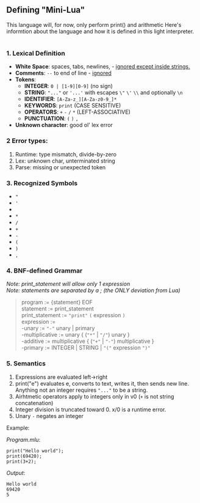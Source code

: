 ## Defining "Mini-Lua"
This language will, for now, only perform print() and arithmetic Here's informtion about the language and how it is defined in this light interpreter.

#

### 1. Lexical Definition
* **White Space**: spaces, tabs, newlines, - <ins>ignored except inside strings.
* **Comments**: `--` to end of line - <ins>ignored
* **Tokens**:
  * **INTEGER**: `0 | [1-9][0-9]` (no sign) 
  * **STRING**: `"..."` or `'...'` with escapes `\"` `\'` `\\` and optionally `\n`
  * **IDENTIFIER**: `[A-Za-z_][A-Za-z0-9_]*`
  * **KEYWORDS**: `print` (CASE SENSITIVE)
  * **OPERATORS**: `+` `-` `/` `*` (LEFT-ASSOCIATIVE)
  * **PUNCTUATION**: `(` `)` `,`
* **Unknown character**: good ol' lex error

### 2 Error types:
1. Runtime: type mismatch, divide-by-zero
2. Lex: unknown char, unterminated string
3. Parse: missing or unexpected token

### 3. Recognized Symbols
* ` " `
* ` ' `
* ` `
* ` * `
* ` / `
* ` + `
* ` - `
* ` ( `
* ` ) `
* ` , `

### 4. BNF-defined Grammar
*Note: print_statement will allow only 1 expression* <br>
*Note: statements are separated by a ; (the ONLY deviation from Lua)* <br>

> program := {statement} EOF <br>
statement := print_statement <br>
print_statement := `"print"` `(` expression `)`<br>
expression := <br>
   -unary := `"-"` unary | primary<br>
   -multiplicative := unary { (`"*"` | `"/"`) unary } <br>
   -additive := multiplicative { (`"+"` | `"-"`) multiplicative } <br>
   -primary := INTEGER | STRING | `"("` expression `")"` <br>


### 5. Semantics
1. Expressions are evaluated left->right
2. print("e") evaluates e, converts to text, writes it, then sends new line. Anything not an integer requires `"..."` to be a string.
3. Airhtmetic operators apply to integers only in v0 (`+` is not string concatenation)
4. Integer division is truncated toward 0. x/0 is a runtime error.
4. Unary `-` negates an integer

Example: <br>

_Program.mlu_:
```
print("Hello world");
print(69420);
print(3+2);
```
_Output_:
```
Hello world
69420
5
```
